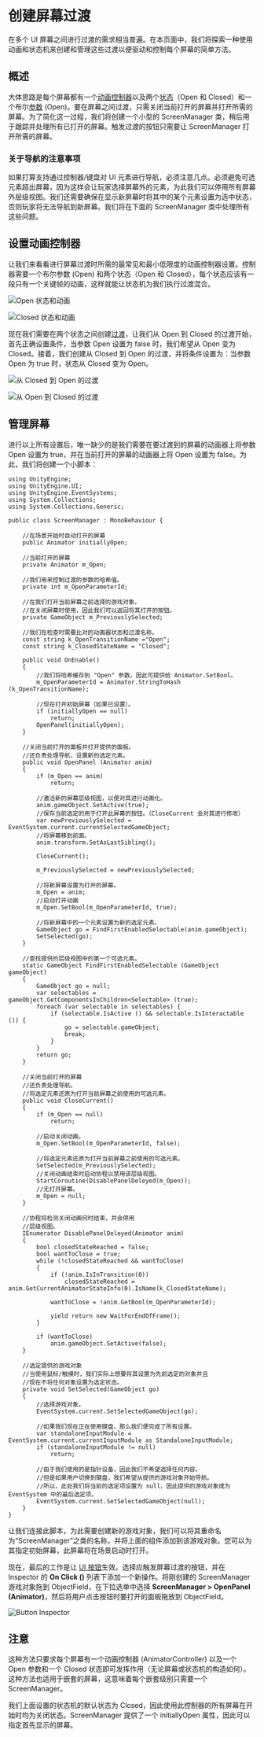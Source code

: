 # 创建屏幕过渡

在多个 UI 屏幕之间进行过渡的需求相当普遍。在本页面中，我们将探索一种使用动画和状态机来创建和管理这些过渡以便驱动和控制每个屏幕的简单方法。

## 概述

大体思路是每个屏幕都有一个[动画控制器](class-AnimatorController.html)以及两个[状态](class-State.html)（Open 和 Closed）和一个布尔[参数](AnimationParameters.html) (Open)。要在屏幕之间过渡，只需关闭当前打开的屏幕并打开所需的屏幕。为了简化这一过程，我们将创建一个小型的 ScreenManager 类，稍后用于跟踪并处理所有已打开的屏幕。触发过渡的按钮只需要让 ScreenManager 打开所需的屏幕。

### 关于导航的注意事项

如果打算支持通过控制器/键盘对 UI 元素进行导航，必须注意几点。必须避免可选元素超出屏幕，因为这样会让玩家选择屏幕外的元素，为此我们可以停用所有屏幕外层级视图。我们还需要确保在显示新屏幕时将其中的某个元素设置为选中状态，否则玩家将无法导航到新屏幕。我们将在下面的 ScreenManager 类中处理所有这些问题。

## 设置动画控制器

让我们来看看进行屏幕过渡时所需的最常见和最小低限度的动画控制器设置。控制器需要一个布尔参数 (Open) 和两个状态（Open 和 Closed），每个状态应该有一段只有一个关键帧的动画，这样就能让状态机为我们执行过渡混合。

![Open 状态和动画](../uploads/Main/UI_ScreenTransitionAnimatorOpen.png)

![Closed 状态和动画](../uploads/Main/UI_ScreenTransitionAnimatorClosed.png)

现在我们需要在两个状态之间创建[过渡](class-Transition.html)，让我们从 Open 到 Closed 的过渡开始，首先正确设置条件，当参数 Open 设置为 false 时，我们希望从 Open 变为 Closed。接着，我们创建从 Closed 到 Open 的过渡，并将条件设置为：当参数 Open 为 true 时，状态从 Closed 变为 Open。

![从 Closed 到 Open 的过渡](../uploads/Main/UI_ScreenTransitionAnimatorTransitionToOpen.png)

![从 Open 到 Closed 的过渡](../uploads/Main/UI_ScreenTransitionAnimatorTransitionToClosed.png)

## 管理屏幕

进行以上所有设置后，唯一缺少的是我们需要在要过渡到的屏幕的动画器上将参数 Open 设置为 true，并在当前打开的屏幕的动画器上将 Open 设置为 false。为此，我们将创建一个小脚本：

````
using UnityEngine;
using UnityEngine.UI;
using UnityEngine.EventSystems;
using System.Collections;
using System.Collections.Generic;

public class ScreenManager : MonoBehaviour {

	//在场景开始时自动打开的屏幕
	public Animator initiallyOpen;

	//当前打开的屏幕
	private Animator m_Open;

    //我们用来控制过渡的参数的哈希值。
	private int m_OpenParameterId;

    //在我们打开当前屏幕之前选择的游戏对象。
    //在关闭屏幕时使用，因此我们可以返回将其打开的按钮。
    private GameObject m_PreviouslySelected;

    //我们在检查时需要比对的动画器状态和过渡名称。
    const string k_OpenTransitionName ="Open";
	const string k_ClosedStateName = "Closed";

	public void OnEnable()
	{
    	//我们将哈希缓存到 "Open" 参数，因此可提供给 Animator.SetBool。
		m_OpenParameterId = Animator.StringToHash (k_OpenTransitionName);

        //现在打开初始屏幕（如果已设置）。
		if (initiallyOpen == null)
			return;
		OpenPanel(initiallyOpen);
	}

	//关闭当前打开的面板并打开提供的面板。
    //还负责处理导航，设置新的选定元素。
	public void OpenPanel (Animator anim)
	{
   	    if (m_Open == anim)
			return;

		//激活新的屏幕层级视图，以便对其进行动画化。
		anim.gameObject.SetActive(true);
        //保存当前选定的用于打开此屏幕的按钮。（CloseCurrent 会对其进行修改）
		var newPreviouslySelected = EventSystem.current.currentSelectedGameObject;
		//将屏幕移到前面。
		anim.transform.SetAsLastSibling();

		CloseCurrent();

        m_PreviouslySelected = newPreviouslySelected;

        //将新屏幕设置为打开的屏幕。
		m_Open = anim;
        //启动打开动画
		m_Open.SetBool(m_OpenParameterId, true);

        //将新屏幕中的一个元素设置为新的选定元素。
        GameObject go = FindFirstEnabledSelectable(anim.gameObject);
		SetSelected(go);
	}

	//查找提供的层级视图中的第一个可选元素。
    static GameObject FindFirstEnabledSelectable (GameObject gameObject)
	{
		GameObject go = null;
		var selectables = gameObject.GetComponentsInChildren<Selectable> (true);
		foreach (var selectable in selectables) {
			if (selectable.IsActive () && selectable.IsInteractable ()) {
				go = selectable.gameObject;
				break;
			}
		}
		return go;
	}

	//关闭当前打开的屏幕
    //还负责处理导航。
    //将选定元素还原为打开当前屏幕之前使用的可选元素。
	public void CloseCurrent()
	{
		if (m_Open == null)
			return;

		//启动关闭动画。
		m_Open.SetBool(m_OpenParameterId, false);

		//将选定元素还原为打开当前屏幕之前使用的可选元素。
        SetSelected(m_PreviouslySelected);
        //关闭动画结束时启动协程以禁用该层级视图。
		StartCoroutine(DisablePanelDeleyed(m_Open));
        //无打开屏幕。
		m_Open = null;
	}

    //协程将检测关闭动画何时结束，并会停用
    //层级视图。
    IEnumerator DisablePanelDeleyed(Animator anim)
	{
		bool closedStateReached = false;
		bool wantToClose = true;
		while (!closedStateReached && wantToClose)
		{
			if (!anim.IsInTransition(0))
				closedStateReached = anim.GetCurrentAnimatorStateInfo(0).IsName(k_ClosedStateName);

			wantToClose = !anim.GetBool(m_OpenParameterId);

			yield return new WaitForEndOfFrame();
		}

		if (wantToClose)
			anim.gameObject.SetActive(false);
	}

    //选定提供的游戏对象
    //当使用鼠标/触摸时，我们实际上想要将其设置为先前选定的对象并且
    //现在不将任何对象设置为选定状态。
    private void SetSelected(GameObject go)
	{
        //选择游戏对象。
		EventSystem.current.SetSelectedGameObject(go);

		//如果我们现在正在使用键盘，那么我们便完成了所有设置。
		var standaloneInputModule = EventSystem.current.currentInputModule as StandaloneInputModule;
		if (standaloneInputModule != null)
			return;

        //由于我们使用的是指针设备，因此我们不希望选择任何内容。
        //但是如果用户切换到键盘，我们希望从提供的游戏对象开始导航。
        //所以，此处我们将当前的选定项设置为 null，因此提供的游戏对象成为 EventSystem 中的最后选定项。
		EventSystem.current.SetSelectedGameObject(null);
	}
}
````

让我们连接此脚本，为此需要创建新的游戏对象，我们可以将其重命名为“ScreenManager”之类的名称，并将上面的组件添加到该游戏对象。您可以为其指定初始屏幕，此屏幕将在场景启动时打开。

现在，最后的工作是让 [UI 按钮](script-Button.html)生效。选择应触发屏幕过渡的按钮，并在 Inspector 的 __On Click ()__ 列表下添加一个新操作。将刚创建的 ScreenManager 游戏对象拖到 ObjectField，在下拉选单中选择 __ScreenManager &gt; OpenPanel (Animator)__，然后将用户点击按钮时要打开的面板拖放到 ObjectField。

![Button Inspector](../uploads/Main/UI_ScreenTransitionButtonInspector.png)

## 注意
这种方法只要求每个屏幕有一个动画控制器 (AnimatorController) 以及一个 Open 参数和一个 Closed 状态即可发挥作用（无论屏幕或状态机的构造如何）。这种方法也适用于嵌套的屏幕，这意味着每个嵌套级别只需要一个 ScreenManager。

我们上面设置的状态机的默认状态为 Closed，因此使用此控制器的所有屏幕在开始时均为关闭状态。ScreenManager 提供了一个 initiallyOpen 属性，因此可以指定首先显示的屏幕。
